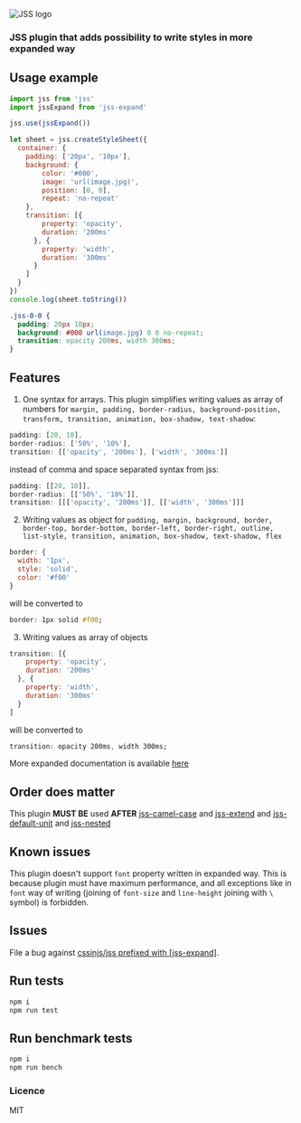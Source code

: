 ![JSS logo](https://avatars1.githubusercontent.com/u/9503099?v=3&s=60)

### JSS plugin that adds possibility to write styles in more expanded way

## Usage example
```javascript
import jss from 'jss'
import jssExpand from 'jss-expand'

jss.use(jssExpand())

let sheet = jss.createStyleSheet({
  container: {
    padding: ['20px', '10px'],
    background: {
        color: '#000',
        image: 'url(image.jpg)',
        position: [0, 0],
        repeat: 'no-repeat'
    },
    transition: [{
        property: 'opacity',
        duration: '200ms'
      }, {
        property: 'width',
        duration: '300ms'
      }
    ]
  }
})
console.log(sheet.toString())
```
```css
.jss-0-0 {
  padding: 20px 10px;
  background: #000 url(image.jpg) 0 0 no-repeat;
  transition: opacity 200ms, width 300ms;
}
```
## Features
1. One syntax for arrays. This plugin simplifies writing values as array of numbers for `margin, padding, border-radius, background-position, transform, transition, animation, box-shadow, text-shadow`:
  ```javascript
  padding: [20, 10],
  border-radius: ['50%', '10%'],
  transition: [['opacity', '200ms'], ['width', '300ms']]
  ```
  instead of comma and space separated syntax from jss:
  ```javascript
  padding: [[20, 10]],
  border-radius: [['50%', '10%']],
  transition: [[['opacity', '200ms']], [['width', '300ms']]]
  ```

2. Writing values as object for `padding, margin, background, border, border-top, border-bottom, border-left, border-right, outline, list-style, transition, animation, box-shadow, text-shadow, flex`
  ```javascript
  border: {
    width: '1px',
    style: 'solid',
    color: '#f00'
  }
  ```
  will be converted to
  ```css
  border: 1px solid #f00;
  ```

3. Writing values as array of objects
  ```javascript
  transition: [{
      property: 'opacity',
      duration: '200ms'
    }, {
      property: 'width',
      duration: '300ms'
    }
  ]
  ```
  will be converted to
  ```css
  transition: opacity 200ms, width 300ms;
  ```

More expanded documentation is available [here](https://github.com/typical000/jss-expand/blob/master/docs/index.md)

## Order does matter
This plugin **MUST BE** used **AFTER** [jss-camel-case](https://github.com/jsstyles/jss-camel-case) and [jss-extend](https://github.com/jsstyles/jss-extend) and [jss-default-unit](https://github.com/jsstyles/jss-default-unit) and [jss-nested](https://github.com/jsstyles/jss-nested)

## Known issues
This plugin doesn't support `font` property written in expanded way. This is because plugin must have maximum performance, and all exceptions like in `font` way of writing (joining of `font-size` and `line-height` joining with `\` symbol) is forbidden.


## Issues

File a bug against [cssinjs/jss prefixed with \[jss-expand\]](https://github.com/cssinjs/jss/issues/new?title=[jss-expand]%20).



## Run tests
```bash
npm i
npm run test
```


## Run benchmark tests
```bash
npm i
npm run bench
```

### Licence
MIT
